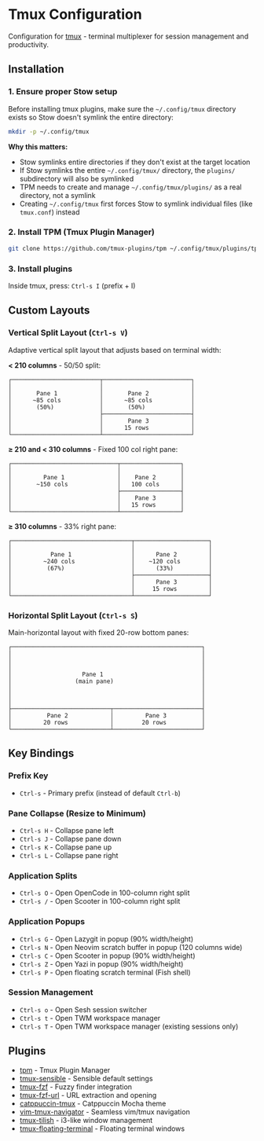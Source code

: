 # Tmux Configuration

Configuration for [tmux](https://github.com/tmux/tmux) - terminal multiplexer for session management and productivity.

## Installation

### 1. Ensure proper Stow setup
Before installing tmux plugins, make sure the `~/.config/tmux` directory exists so Stow doesn't symlink the entire directory:

```bash
mkdir -p ~/.config/tmux
```

**Why this matters:**
- Stow symlinks entire directories if they don't exist at the target location
- If Stow symlinks the entire `~/.config/tmux/` directory, the `plugins/` subdirectory will also be symlinked
- TPM needs to create and manage `~/.config/tmux/plugins/` as a real directory, not a symlink
- Creating `~/.config/tmux` first forces Stow to symlink individual files (like `tmux.conf`) instead

### 2. Install TPM (Tmux Plugin Manager)
```bash
git clone https://github.com/tmux-plugins/tpm ~/.config/tmux/plugins/tpm
```

### 3. Install plugins
Inside tmux, press: `Ctrl-s I` (prefix + I)

## Custom Layouts

### Vertical Split Layout (`Ctrl-s V`)
Adaptive vertical split layout that adjusts based on terminal width:

**< 210 columns** - 50/50 split:
```
┌─────────────────────────┬─────────────────────────┐
│                         │                         │
│       Pane 1            │       Pane 2            │
│      ~85 cols           │      ~85 cols           │
│       (50%)             │       (50%)             │
│                         ├─────────────────────────┤
│                         │       Pane 3            │
│                         │      15 rows            │
└─────────────────────────┴─────────────────────────┘
```

**≥ 210 and < 310 columns** - Fixed 100 col right pane:
```
┌──────────────────────────────┬─────────────────┐
│                              │                 │
│         Pane 1               │    Pane 2       │
│       ~150 cols              │   100 cols      │
│                              ├─────────────────┤
│                              │    Pane 3       │
│                              │   15 rows       │
└──────────────────────────────┴─────────────────┘
```

**≥ 310 columns** - 33% right pane:
```
┌──────────────────────────────────┬─────────────────────┐
│                                  │                     │
│           Pane 1                 │      Pane 2         │
│         ~240 cols                │    ~120 cols        │
│          (67%)                   │      (33%)          │
│                                  ├─────────────────────┤
│                                  │      Pane 3         │
│                                  │     15 rows         │
└──────────────────────────────────┴─────────────────────┘
```

### Horizontal Split Layout (`Ctrl-s S`)
Main-horizontal layout with fixed 20-row bottom panes:

```
┌──────────────────────────────────────────────────────┐
│                                                      │
│                                                      │
│                                                      │
│                    Pane 1                            │
│                  (main pane)                         │
│                                                      │
│                                                      │
│                                                      │
├────────────────────────────┬─────────────────────────┤
│          Pane 2            │         Pane 3          │
│         20 rows            │        20 rows          │
└────────────────────────────┴─────────────────────────┘
```

## Key Bindings

### Prefix Key
- `Ctrl-s` - Primary prefix (instead of default `Ctrl-b`)

### Pane Collapse (Resize to Minimum)
- `Ctrl-s H` - Collapse pane left
- `Ctrl-s J` - Collapse pane down
- `Ctrl-s K` - Collapse pane up
- `Ctrl-s L` - Collapse pane right

### Application Splits
- `Ctrl-s O` - Open OpenCode in 100-column right split
- `Ctrl-s /` - Open Scooter in 100-column right split

### Application Popups
- `Ctrl-s G` - Open Lazygit in popup (90% width/height)
- `Ctrl-s N` - Open Neovim scratch buffer in popup (120 columns wide)
- `Ctrl-s C` - Open Scooter in popup (90% width/height)
- `Ctrl-s Z` - Open Yazi in popup (90% width/height)
- `Ctrl-s P` - Open floating scratch terminal (Fish shell)

### Session Management
- `Ctrl-s o` - Open Sesh session switcher
- `Ctrl-s t` - Open TWM workspace manager
- `Ctrl-s T` - Open TWM workspace manager (existing sessions only)

## Plugins

- [tpm](https://github.com/tmux-plugins/tpm) - Tmux Plugin Manager
- [tmux-sensible](https://github.com/tmux-plugins/tmux-sensible) - Sensible default settings
- [tmux-fzf](https://github.com/sainnhe/tmux-fzf) - Fuzzy finder integration
- [tmux-fzf-url](https://github.com/wfxr/tmux-fzf-url) - URL extraction and opening
- [catppuccin-tmux](https://github.com/catppuccin/tmux) - Catppuccin Mocha theme
- [vim-tmux-navigator](https://github.com/christoomey/vim-tmux-navigator) - Seamless vim/tmux navigation
- [tmux-tilish](https://github.com/jabirali/tmux-tilish) - i3-like window management
- [tmux-floating-terminal](https://github.com/lloydbond/tmux-floating-terminal) - Floating terminal windows
